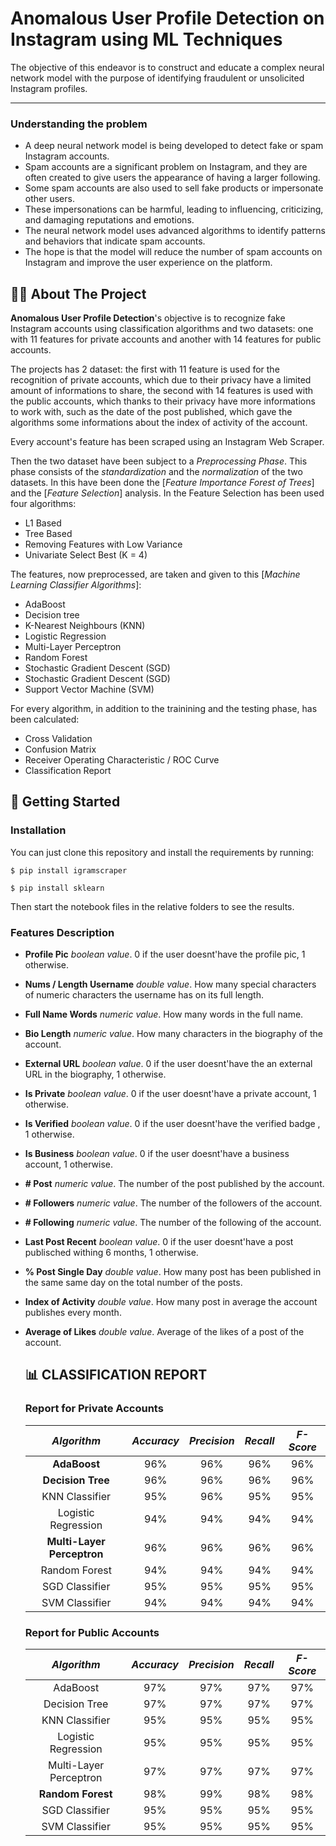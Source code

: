 # Anomalous User Profile Detection on Instagram using ML Techniques

The objective of this endeavor is to construct and educate a complex neural network model with the purpose of identifying fraudulent or unsolicited Instagram profiles.

---

### Understanding the problem

- A deep neural network model is being developed to detect fake or spam Instagram accounts.
- Spam accounts are a significant problem on Instagram, and they are often created to give users the appearance of having a larger following.
- Some spam accounts are also used to sell fake products or impersonate other users.
- These impersonations can be harmful, leading to influencing, criticizing, and damaging reputations and emotions.
- The neural network model uses advanced algorithms to identify patterns and behaviors that indicate spam accounts.
- The hope is that the model will reduce the number of spam accounts on Instagram and improve the user experience on the platform.

<!-- ABOUT THE PROJECT -->

## 👨‍💻 About The Project

**Anomalous User Profile Detection**'s objective is to recognize fake Instagram accounts using classification algorithms and two datasets: one with 11 features for private accounts and another with 14 features for public accounts.

The projects has 2 dataset: the first with 11 feature is used for the recognition of private accounts, which due to their privacy have a limited amount of informations to share, the second with 14 features is used with the public accounts, which thanks to their privacy have more informations to work with, such as the date of the post published, which gave the algorithms some informations about the index of activity of the account.

Every account's feature has been scraped using an Instagram Web Scraper.

Then the two dataset have been subject to a _Preprocessing Phase_. This phase consists of the _standardization_ and the _normalization_ of the two datasets. In this have been done the [_Feature Importance Forest of Trees_] and the [_Feature Selection_] analysis. In the Feature Selection has been used four algorithms:

- L1 Based
- Tree Based
- Removing Features with Low Variance
- Univariate Select Best (K = 4)

The features, now preprocessed, are taken and given to this [_Machine Learning Classifier Algorithms_]:

- AdaBoost
- Decision tree
- K-Nearest Neighbours (KNN)
- Logistic Regression
- Multi-Layer Perceptron
- Random Forest
- Stochastic Gradient Descent (SGD)
- Stochastic Gradient Descent (SGD)
- Support Vector Machine (SVM)

For every algorithm, in addition to the trainining and the testing phase, has been calculated:

- Cross Validation
- Confusion Matrix
- Receiver Operating Characteristic / ROC Curve
- Classification Report

<!-- GETTING STARTED -->

## 🔨 Getting Started

### Installation

You can just clone this repository and install the requirements by running:

```
$ pip install igramscraper
```

```
$ pip install sklearn
```

Then start the notebook files in the relative folders to see the results.

### Features Description

- **Profile Pic** _boolean value_. 0 if the user doesnt'have the profile pic, 1 otherwise.
- **Nums / Length Username** _double value_. How many special characters of numeric characters the username has on its full length.
- **Full Name Words** _numeric value_. How many words in the full name.
- **Bio Length** _numeric value_. How many characters in the biography of the account.
- **External URL** _boolean value_. 0 if the user doesnt'have the an external URL in the biography, 1 otherwise.
- **Is Private** _boolean value_. 0 if the user doesnt'have a private account, 1 otherwise.
- **Is Verified** _boolean value_. 0 if the user doesnt'have the verified badge , 1 otherwise.
- **Is Business** _boolean value_. 0 if the user doesnt'have a business account, 1 otherwise.
- **# Post** _numeric value_. The number of the post published by the account.
- **# Followers** _numeric value_. The number of the followers of the account.
- **# Following** _numeric value_. The number of the following of the account.
- **Last Post Recent** _boolean value_. 0 if the user doesnt'have a post publisched withing 6 months, 1 otherwise.
- **% Post Single Day** _double value_. How many post has been published in the same same day on the total number of the posts.
- **Index of Activity** _double value_. How many post in average the account publishes every month.
- **Average of Likes** _double value_. Average of the likes of a post of the account.

   <!-- CLASSIFICATION REPORT -->

  ## 📊 CLASSIFICATION REPORT

  ### Report for Private Accounts

   <center>

  |        _Algorithm_         | _Accuracy_ | _Precision_ | _Recall_ | _F-Score_ |
  | :------------------------: | :--------: | :---------: | :------: | :-------: |
  |        **AdaBoost**        |    96%     |     96%     |   96%    |    96%    |
  |     **Decision Tree**      |    96%     |     96%     |   96%    |    96%    |
  |       KNN Classifier       |    95%     |     96%     |   95%    |    95%    |
  |    Logistic Regression     |    94%     |     94%     |   94%    |    94%    |
  | **Multi-Layer Perceptron** |    96%     |     96%     |   96%    |    96%    |
  |       Random Forest        |    94%     |     94%     |   94%    |    94%    |
  |       SGD Classifier       |    95%     |     95%     |   95%    |    95%    |
  |       SVM Classifier       |    94%     |     94%     |   94%    |    94%    |

   </center>

  ### Report for Public Accounts

   <center>

  |      _Algorithm_       | _Accuracy_ | _Precision_ | _Recall_ | _F-Score_ |
  | :--------------------: | :--------: | :---------: | :------: | :-------: |
  |        AdaBoost        |    97%     |     97%     |   97%    |    97%    |
  |     Decision Tree      |    97%     |     97%     |   97%    |    97%    |
  |     KNN Classifier     |    95%     |     95%     |   95%    |    95%    |
  |  Logistic Regression   |    95%     |     95%     |   95%    |    95%    |
  | Multi-Layer Perceptron |    97%     |     97%     |   97%    |    97%    |
  |   **Random Forest**    |    98%     |     99%     |   98%    |    98%    |
  |     SGD Classifier     |    95%     |     95%     |   95%    |    95%    |
  |     SVM Classifier     |    95%     |     95%     |   95%    |    95%    |

   </center>
